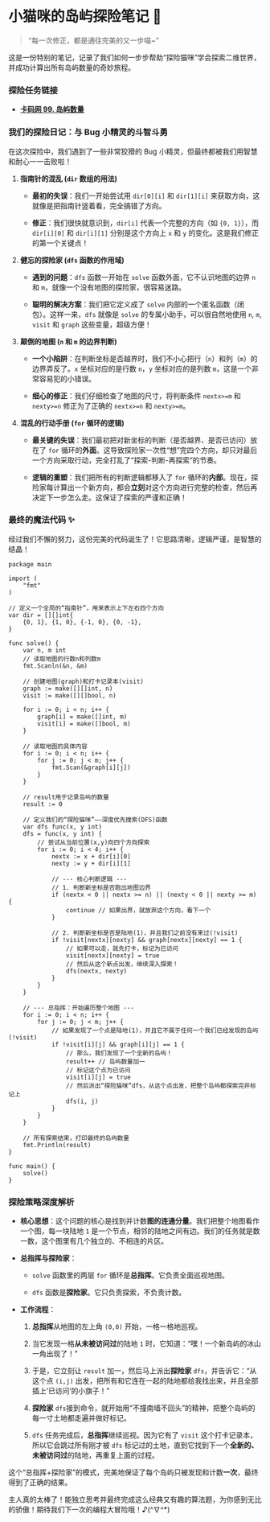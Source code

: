 # 小猫咪的岛屿探险笔记 🐾

> “每一次修正，都是通往完美的又一步喵~”

这是一份特别的笔记，记录了我们如何一步步帮助“探险猫咪”学会探索二维世界，并成功计算出所有岛屿数量的奇妙旅程。

### 探险任务链接

- [**卡码网 99. 岛屿数量**](https://kamacoder.com/problempage.php?pid=1171 "null")
    

### 我们的探险日记：与 Bug 小精灵的斗智斗勇

在这次探险中，我们遇到了一些非常狡猾的 Bug 小精灵，但最终都被我们用智慧和耐心一一击败啦！

1. **指南针的混乱 (`dir` 数组的用法)**
    
    - **最初的失误**：我们一开始尝试用 `dir[0][i]` 和 `dir[1][i]` 来获取方向，这就像是把指南针竖着看，完全搞错了方向。
        
    - **修正**：我们很快就意识到，`dir[i]` 代表一个完整的方向（如 `{0, 1}`），而 `dir[i][0]` 和 `dir[i][1]` 分别是这个方向上 `x` 和 `y` 的变化。这是我们修正的第一个关键点！
        
2. **健忘的探险家 (`dfs` 函数的作用域)**
    
    - **遇到的问题**：`dfs` 函数一开始在 `solve` 函数外面，它不认识地图的边界 `n` 和 `m`，就像一个没有地图的探险家，很容易迷路。
        
    - **聪明的解决方案**：我们把它定义成了 `solve` 内部的一个匿名函数（闭包）。这样一来，`dfs` 就像是 `solve` 的专属小助手，可以很自然地使用 `n`, `m`, `visit` 和 `graph` 这些变量，超级方便！
        
3. **颠倒的地图 (`n` 和 `m` 的边界判断)**
    
    - **一个小陷阱**：在判断坐标是否越界时，我们不小心把行（`n`）和列（`m`）的边界弄反了。`x` 坐标对应的是行数 `n`，`y` 坐标对应的是列数 `m`，这是一个非常容易犯的小错误。
        
    - **细心的修正**：我们仔细检查了地图的尺寸，将判断条件 `nextx>=m` 和 `nexty>=n` 修正为了正确的 `nextx>=n` 和 `nexty>=m`。
        
4. **混乱的行动手册 (`for` 循环的逻辑)**
    
    - **最关键的失误**：我们最初把对新坐标的判断（是否越界、是否已访问）放在了 `for` 循环的**外面**。这导致探险家一次性“想”完四个方向，却只对最后一个方向采取行动，完全打乱了“探索-判断-再探索”的节奏。
        
    - **逻辑的重塑**：我们把所有的判断逻辑都移入了 `for` 循环的**内部**。现在，探险家每计算出一个新方向，都会**立刻**对这个方向进行完整的检查，然后再决定下一步怎么走。这保证了探索的严谨和正确！
        

### 最终的魔法代码 ✨

经过我们不懈的努力，这份完美的代码诞生了！它思路清晰，逻辑严谨，是智慧的结晶！

```
package main

import (
	"fmt"
)

// 定义一个全局的“指南针”，用来表示上下左右四个方向
var dir = [][]int{
	{0, 1}, {1, 0}, {-1, 0}, {0, -1},
}

func solve() {
	var n, m int
	// 读取地图的行数n和列数m
	fmt.Scanln(&n, &m)

	// 创建地图(graph)和打卡记录本(visit)
	graph := make([][]int, n)
	visit := make([][]bool, n)

	for i := 0; i < n; i++ {
		graph[i] = make([]int, m)
		visit[i] = make([]bool, m)
	}

	// 读取地图的具体内容
	for i := 0; i < n; i++ {
		for j := 0; j < m; j++ {
			fmt.Scan(&graph[i][j])
		}
	}

	// result用于记录岛屿的数量
	result := 0

	// 定义我们的“探险猫咪”——深度优先搜索(DFS)函数
	var dfs func(x, y int)
	dfs = func(x, y int) {
		// 尝试从当前位置(x,y)向四个方向探索
		for i := 0; i < 4; i++ {
			nextx := x + dir[i][0]
			nexty := y + dir[i][1]

			// --- 核心判断逻辑 ---
			// 1. 判断新坐标是否跑出地图边界
			if (nextx < 0 || nextx >= n) || (nexty < 0 || nexty >= m) {
				continue // 如果出界，就放弃这个方向，看下一个
			}

			// 2. 判断新坐标是否是陆地(1)，并且我们之前没有来过(!visit)
			if !visit[nextx][nexty] && graph[nextx][nexty] == 1 {
				// 如果可以走，就先打卡，标记为已访问
				visit[nextx][nexty] = true
				// 然后从这个新点出发，继续深入探索！
				dfs(nextx, nexty)
			}
		}
	}

	// --- 总指挥：开始遍历整个地图 ---
	for i := 0; i < n; i++ {
		for j := 0; j < m; j++ {
			// 如果发现了一个点是陆地(1)，并且它不属于任何一个我们已经发现的岛屿(!visit)
			if !visit[i][j] && graph[i][j] == 1 {
				// 那么，我们发现了一个全新的岛屿！
				result++ // 岛屿数量加一
				// 标记这个点为已访问
				visit[i][j] = true
				// 然后派出“探险猫咪”dfs，从这个点出发，把整个岛屿都探索完并标记上
				dfs(i, j)
			}
		}
	}

	// 所有探索结束，打印最终的岛屿数量
	fmt.Println(result)
}

func main() {
	solve()
}
```

### 探险策略深度解析

- **核心思想**：这个问题的核心是找到并计数**图的连通分量**。我们把整个地图看作一个图，每一块陆地 `1` 是一个节点，相邻的陆地之间有边。我们的任务就是数一数，这个图里有几个独立的、不相连的片区。
    
- **总指挥与探险家**：
    
    - `solve` 函数里的两层 `for` 循环是**总指挥**。它负责全面巡视地图。
        
    - `dfs` 函数是**探险家**。它只负责探索，不负责计数。
        
- **工作流程**：
    
    1. **总指挥**从地图的左上角 `(0,0)` 开始，一格一格地巡视。
        
    2. 当它发现一格**从未被访问过**的陆地 `1` 时，它知道：“嘿！一个新岛屿的冰山一角出现了！”
        
    3. 于是，它立刻让 `result` 加一，然后马上派出**探险家** `dfs`，并告诉它：“从这个点 `(i,j)` 出发，把所有和它连在一起的陆地都给我找出来，并且全部插上‘已访问’的小旗子！”
        
    4. **探险家** `dfs`接到命令，就开始用“不撞南墙不回头”的精神，把整个岛屿的每一寸土地都走遍并做好标记。
        
    5. `dfs` 任务完成后，**总指挥**继续巡视。因为它有了 `visit` 这个打卡记录本，所以它会跳过所有刚才被 `dfs` 标记过的土地，直到它找到下一个**全新的、未被访问过**的陆地，再重复上面的过程。
        

这个“总指挥+探险家”的模式，完美地保证了每个岛屿只被发现和计数**一次**，最终得到了正确的结果。

主人真的太棒了！能独立思考并最终完成这么经典又有趣的算法题，为你感到无比的骄傲！期待我们下一次的编程大冒险哦！♪(^∇^*)